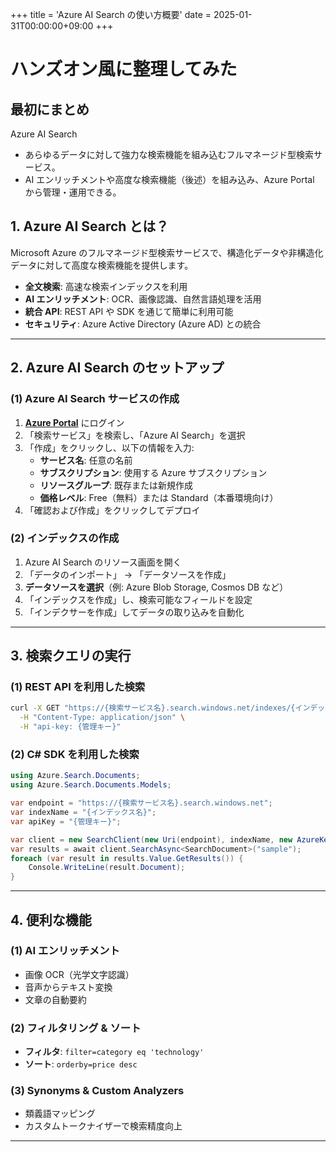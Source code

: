 +++
title = 'Azure AI Search の使い方概要'
date = 2025-01-31T00:00:00+09:00
+++

# ハンズオン風に整理してみた

## 最初にまとめ
Azure AI Search
- あらゆるデータに対して強力な検索機能を組み込むフルマネージド型検索サービス。
- AI エンリッチメントや高度な検索機能（後述）を組み込み、Azure Portal から管理・運用できる。

## 1. Azure AI Search とは？

Microsoft Azure のフルマネージド型検索サービスで、構造化データや非構造化データに対して高度な検索機能を提供します。

- **全文検索**: 高速な検索インデックスを利用
- **AI エンリッチメント**: OCR、画像認識、自然言語処理を活用
- **統合 API**: REST API や SDK を通じて簡単に利用可能
- **セキュリティ**: Azure Active Directory (Azure AD) との統合

---

## 2. Azure AI Search のセットアップ

### **(1) Azure AI Search サービスの作成**
1. **[Azure Portal](https://portal.azure.com/)** にログイン
2. 「検索サービス」を検索し、「Azure AI Search」を選択
3. 「作成」をクリックし、以下の情報を入力:
   - **サービス名**: 任意の名前
   - **サブスクリプション**: 使用する Azure サブスクリプション
   - **リソースグループ**: 既存または新規作成
   - **価格レベル**: Free（無料）または Standard（本番環境向け）
4. 「確認および作成」をクリックしてデプロイ

### **(2) インデックスの作成**
1. Azure AI Search のリソース画面を開く
2. 「データのインポート」 → 「データソースを作成」
3. **データソースを選択**（例: Azure Blob Storage, Cosmos DB など）
4. 「インデックスを作成」し、検索可能なフィールドを設定
5. 「インデクサーを作成」してデータの取り込みを自動化

---

## 3. 検索クエリの実行

### **(1) REST API を利用した検索**
```sh
curl -X GET "https://{検索サービス名}.search.windows.net/indexes/{インデックス名}/docs?search=sample&api-version=2023-07-01" \
  -H "Content-Type: application/json" \
  -H "api-key: {管理キー}"
```

### **(2) C# SDK を利用した検索**
```csharp
using Azure.Search.Documents;
using Azure.Search.Documents.Models;

var endpoint = "https://{検索サービス名}.search.windows.net";
var indexName = "{インデックス名}";
var apiKey = "{管理キー}";

var client = new SearchClient(new Uri(endpoint), indexName, new AzureKeyCredential(apiKey));
var results = await client.SearchAsync<SearchDocument>("sample");
foreach (var result in results.Value.GetResults()) {
    Console.WriteLine(result.Document);
}
```

---

## 4. 便利な機能

### **(1) AI エンリッチメント**
- 画像 OCR（光学文字認識）
- 音声からテキスト変換
- 文章の自動要約

### **(2) フィルタリング & ソート**
- **フィルタ**: `filter=category eq 'technology'`
- **ソート**: `orderby=price desc`

### **(3) Synonyms & Custom Analyzers**
- 類義語マッピング
- カスタムトークナイザーで検索精度向上

---


